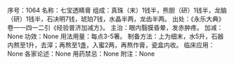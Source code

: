 序号：1064
名称：七宝透睛膏
组成：真珠（末）1钱半，熊胆（研）1钱半，龙脑（研）1钱半，石决明7钱，琥珀7钱，水晶半两，龙齿半两。
出处：《永乐大典》卷一一四一二引《经验普济加减方》。
主治：眼内翳膜昏晕，发赤肿疼。
加减：None
功效：None
用法用量：每点3-5箸。
制备方法：上为细末，水5升，石器内熬至1升，去滓；再熬至1盏，入蜜2两，再熬作膏，瓷盒内收。
临床应用：None
各家论述：None
用药禁忌：None
附注：None

